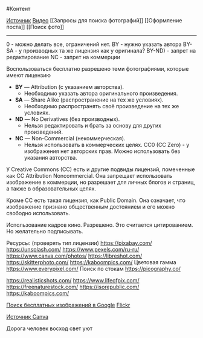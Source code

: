 #Контент 

[Источник](https://fireseo.ru/blog/besplatnye-kartinki-dlya-kommercheskogo-ispolzovaniya/?ysclid=lq281x1448703389607)
[Видео](https://ya.ru/video/preview/865836400684519273)
[[Запросы для поиска фотографий]]
[[Оформление поста]]
[[Поиск фото]]

______
0 - можно делать все, ограничений нет.
BY - нужно указать автора
BY-SA - у производных та же лицензия как у оригинала?
BY-ND) - запрет на редактирование
NC - запрет на коммерции

Воспользоваться бесплатно разрешено теми фотографиями, которые имеют лицензию 
- **BY** — Attribution (с указанием авторства).
    - Необходимо указать автора оригинального произведения.
- **SA** — Share Alike (распространение на тех же условиях).
    - Необходимо распространять своё произведение на тех же условиях.
- **ND** — No Derivatives (без производных).
    - Нельзя редактировать и брать за основу для других произведений.
- **NC** — Non-Commercial (некоммерческая).
    - Нельзя использовать в коммерческих целях.
CC0 (CC Zero) - у изображения нет авторских прав. Можно использовать без указания авторства.

У Creative Commons (CC) есть и другие подвиды лицензий, помеченные как CC Attribution Noncommercial. Она запрещает использовать изображение в коммерции, но разрешает для личных блогов и страниц, а также в образовательных целях.

Кроме CC есть такая лицензия, как Public Domain. Она означает, что изображение признано общественным достоянием и его можно свободно использовать.

Использование кадров кино.
Разрешено. Это считается цитированием. Но желательно подписывать.

Ресурсы: (проверять тип лицензии)
https://pixabay.com/
https://unsplash.com/
https://www.pexels.com/ru-ru/
https://www.canva.com/photos/
https://libreshot.com/
https://skitterphoto.com/
https://kaboompics.com/   Цветовая гамма
https://www.everypixel.com/  Поиск по стокам
https://picography.co/



https://realisticshots.com/
https://www.lifeofpix.com/
https://freenaturestock.com/
https://isorepublic.com/
https://kaboompics.com/

[Поиск бесплатных изображений в Google](https://www.google.ru/search?q=%D0%B1%D0%B5%D0%BB%D0%BA%D0%B0&tbm=isch&tbs=il:cl&hl=ru&sa=X&ved=0CAAQ1vwEahcKEwiogvCE8YmDAxUAAAAAHQAAAAAQAg&biw=2543&bih=1262)
[Flickr](https://www.flickr.com/creativecommons/)


[Источник Canva](https://www.canva.com/ru_ru/obuchenie/42-sajta-so-stokovymi-foto-i-besplatnymi-kartinkami/)


Дорога
человек
восход
свет
уют
